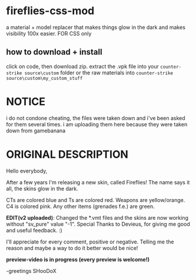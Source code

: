 # fireflies-css-mod
a material + model replacer that makes things glow in the dark and makes visibility 100x easier. FOR CSS only

## how to download + install
click on code, then download zip. extract the .vpk file into your `counter-strike source\custom` folder or the raw materials into `counter-strike source\custom\my_custom_stuff`

# NOTICE
i do not condone cheating, the files were taken down and i've been asked for them several times. i am uploading them here because they were taken down from gamebanana

# ORIGINAL DESCRIPTION

Hello everybody,

After a few years I'm releasing a new skin, called Fireflies! The name says it all, the skins glow in the dark.

CTs are colored blue and Ts are colored red. Weapons are yellow/orange. C4 is colored pink. Any other items (grenades f.e.) are green.

**EDIT(v2 uploaded)**: Changed the *.vmt files and the skins are now working without "sv_pure" value "-1". Special Thanks to Devieus, for giving me good and useful feedback. :)

I'll appreciate for every comment, positive or negative. Telling me the reason and maybe a way to do it better would be nice!

**preview-video is in progress (every preview is welcome!)**

-greetings SHooDoX
